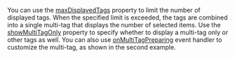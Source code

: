 You can use the [maxDisplayedTags](/Documentation/ApiReference/UI_Widgets/dxTagBox/Configuration/#maxDisplayedTags) property to limit the number of displayed tags. When the specified limit is exceeded, the tags are combined into a single multi-tag that displays the number of selected items. Use the [showMultiTagOnly](/Documentation/ApiReference/UI_Widgets/dxTagBox/Configuration/#showMultiTagOnly) property to specify whether to display a multi-tag only or other tags as well. You can also use [onMultiTagPreparing](/Documentation/ApiReference/UI_Widgets/dxTagBox/Configuration/#onMultiTagPreparing) event handler to customize the multi-tag, as shown in the second example.
